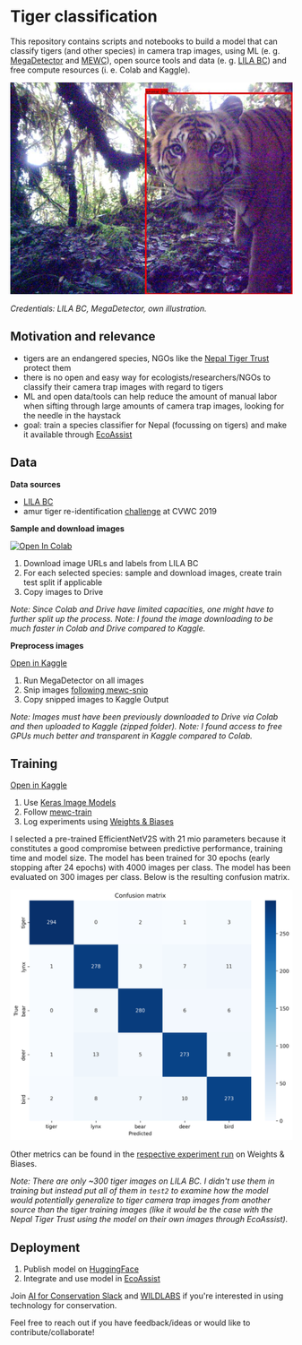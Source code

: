 # Tiger classification

This repository contains scripts and notebooks to build a model that can classify tigers (and other species) in camera trap images,
using ML (e. g. [MegaDetector](https://github.com/agentmorris/MegaDetector) and [MEWC](https://github.com/zaandahl/mewc)),
open source tools and data (e. g. [LILA BC](https://lila.science/))
and free compute resources (i. e. Colab and Kaggle).

![tiger](media/anno_1440.jpg 'tiger')

*Credentials: LILA BC, MegaDetector, own illustration.*


## Motivation and relevance

- tigers are an endangered species,
NGOs like the [Nepal Tiger Trust](https://www.nepaltigertrust.org/) protect them
- there is no open and easy way for ecologists/researchers/NGOs
to classify their camera trap images with regard to tigers
- ML and open data/tools can help reduce the amount of manual labor
when sifting through large amounts of camera trap images, looking for the needle in the haystack
- goal: train a species classifier for Nepal (focussing on tigers)
and make it available through [EcoAssist](https://addaxdatascience.com/ecoassist/)

## Data

**Data sources**

- [LILA BC](https://lila.science/)
- amur tiger re-identification [challenge](https://cvwc2019.github.io/challenge.html) at CVWC 2019

**Sample and download images**

[![Open In Colab](https://colab.research.google.com/assets/colab-badge.svg)](https://colab.research.google.com/github/alexvmt/tiger_classification/blob/main/notebooks/sample_and_download_images.ipynb)

1. Download image URLs and labels from LILA BC
2. For each selected species: sample and download images, create train test split if applicable
3. Copy images to Drive

*Note: Since Colab and Drive have limited capacities, one might have to further split up the process.*
*Note: I found the image downloading to be much faster in Colab and Drive compared to Kaggle.*

**Preprocess images**

[Open in Kaggle](https://www.kaggle.com/code/alexvmt/preprocess-images/notebook)

1. Run MegaDetector on all images
2. Snip images [following mewc-snip](https://github.com/zaandahl/mewc-snip)
3. Copy snipped images to Kaggle Output

*Note: Images must have been previously downloaded to Drive via Colab and then uploaded to Kaggle (zipped folder).*
*Note: I found access to free GPUs much better and transparent in Kaggle compared to Colab.*

## Training

[Open in Kaggle](https://www.kaggle.com/code/alexvmt/training/notebook)

1. Use [Keras Image Models](https://github.com/james77777778/keras-image-models)
2. Follow [mewc-train](https://github.com/zaandahl/mewc-train)
3. Log experiments using [Weights & Biases](https://wandb.ai/alexvmt/tiger_classification/overview)

I selected a pre-trained EfficientNetV2S with 21 mio parameters because it constitutes a good compromise between predictive performance, training time and model size.
The model has been trained for 30 epochs (early stopping after 24 epochs) with 4000 images per class.
The model has been evaluated on 300 images per class. Below is the resulting confusion matrix.

![confusion_matrix](media/confusion_matrix.png 'confusion_matrix')

Other metrics can be found in the [respective experiment run](https://wandb.ai/alexvmt/tiger_classification/runs/0an7w90t/overview) on Weights & Biases.

*Note: There are only ~300 tiger images on LILA BC. I didn't use them in training but instead put all of them in `test2`
to examine how the model would potentially generalize to tiger camera trap images from another source than the tiger training images
(like it would be the case with the Nepal Tiger Trust using the model on their own images through EcoAssist).*

## Deployment

1. Publish model on [HuggingFace](https://huggingface.co/alexvmt/tiger_classification/tree/main)
2. Integrate and use model in [EcoAssist](https://addaxdatascience.com/ecoassist/)

Join [AI for Conservation Slack](https://beerys.github.io/#slack) and [WILDLABS](https://wildlabs.net/) if you're interested in using technology for conservation.

Feel free to reach out if you have feedback/ideas or would like to contribute/collaborate!
